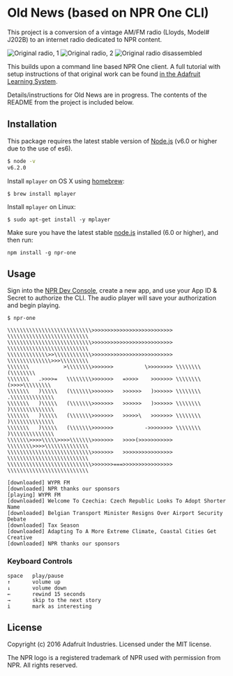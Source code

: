 # Old News (based on NPR One CLI)

This project is a conversion of a vintage AM/FM radio (Lloyds, Model# J202B) to an internet radio dedicated to NPR content.

![Original radio, 1](https://i.ebayimg.com/images/g/MGwAAOSwNrNdECSK/s-l1600.jpg)
![Original radio, 2](https://i.ebayimg.com/images/g/X~kAAOSwiG1dECSE/s-l1600.jpg)
![Original radio disassembled](https://photos.app.goo.gl/zphseqbzbzLxXA1V9)


This builds upon a command line based NPR One client. A full tutorial with setup instructions of that original work can be found [in the Adafruit Learning System](https://learn.adafruit.com/raspberry-pi-zero-npr-one-radio).

Details/instructions for Old News are in progress. The contents of the README from the project is included below. 

## Installation

This package requires the latest stable version of [Node.js](https://nodejs.org) (v6.0 or higher due to the use of es6).

```sh
$ node -v
v6.2.0
```

Install `mplayer` on OS X using [homebrew](http://brew.sh/):

```
$ brew install mplayer
```

Install `mplayer` on Linux:

```
$ sudo apt-get install -y mplayer
```

Make sure you have the latest stable [node.js](https://nodejs.org/en/) installed (6.0 or higher), and then run:

```
npm install -g npr-one
```

## Usage

Sign into the [NPR Dev Console](http://dev.npr.org/), create a new app, and use your App ID & Secret to authorize the CLI. The audio player will save your authorization and begin playing.

```
$ npr-one

\\\\\\\\\\\\\\\\\\\\\\\\\\\>>>>>>>>>>>>>>>>>>>>>>>>>> \\\\\\\\\\\\\\\\\\\\\\\\\\
\\\\\\\\\\\\\\\\\\\\\\\\\\\>>>>>>>>>>>>>>>>>>>>>>>>>> \\\\\\\\\\\\\\\\\\\\\\\\\\
\\\\\\\\\\\\\>>\\\\\\\\\\\\>>>>>>>>>>>>>>>>>>>>>>>>>> \\\\\\\\\\\\\\>>>\\\\\\\\\
\\\\\\\           >\\\\\\\\>>>>>>>          \>>>>>>>> \\\\\\\\         (\\\\\\\\
\\\\\\\   .>>>>=   \\\\\\\\>>>>>>>   =>>>>    >>>>>>> \\\\\\\\    (>>>>\\\\\\\\\
\\\\\\\   )\\\\\   (\\\\\\\>>>>>>>   >>>>>>   )>>>>>> \\\\\\\\   .\\\\\\\\\\\\\\
\\\\\\\   )\\\\\   (\\\\\\\>>>>>>>   >>>>>>   )>>>>>> \\\\\\\\   )\\\\\\\\\\\\\\
\\\\\\\   )\\\\\   (\\\\\\\>>>>>>>   >>>>>\   >>>>>>> \\\\\\\\   )\\\\\\\\\\\\\\
\\\\\\\   )\\\\\   (\\\\\\\>>>>>>>          ->>>>>>>> \\\\\\\\   )\\\\\\\\\\\\\\
\\\\\\\>>>>\\\\\>>>>\\\\\\\>>>>>>>   >>>>(>>>>>>>>>>> \\\\\\\\>>>>\\\\\\\\\\\\\\
\\\\\\\\\\\\\\\\\\\\\\\\\\\>>>>>>>   >>>>>>>>>>>>>>>> \\\\\\\\\\\\\\\\\\\\\\\\\\
\\\\\\\\\\\\\\\\\\\\\\\\\\\>>>>>>>===>>>>>>>>>>>>>>>> \\\\\\\\\\\\\\\\\\\\\\\\\\

[downloaded] WYPR FM
[downloaded] NPR thanks our sponsors
[playing] WYPR FM
[downloaded] Welcome To Czechia: Czech Republic Looks To Adopt Shorter Name
[downloaded] Belgian Transport Minister Resigns Over Airport Security Debate
[downloaded] Tax Season
[downloaded] Adapting To A More Extreme Climate, Coastal Cities Get Creative
[downloaded] NPR thanks our sponsors
```

### Keyboard Controls

```
space   play/pause
↑       volume up
↓       volume down
←       rewind 15 seconds
→       skip to the next story
i       mark as interesting
```

## License

Copyright (c) 2016 Adafruit Industries. Licensed under the MIT license.

The NPR logo is a registered trademark of NPR used with permission from NPR.  All rights reserved.
